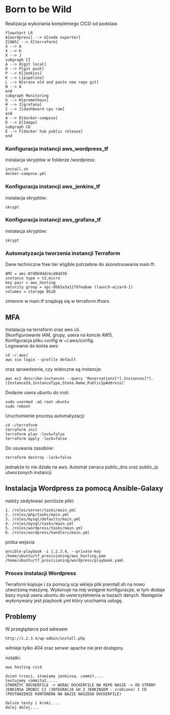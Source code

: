 # Born to be Wild
Realizacja wykonania kompletnego CICD od podstaw.

```mermaid
flowchart LR
A[wordpress] --> G[node exporter]
Z[AWS] --> X[terraform]
X --> A
X --> K
X --> J
subgraph CI
A --> O[git local]
O --> P[git push]
P --> K[jenkins]
K --> L[pipeline]
L --> N[erase old and paste new repo git]
N --> A
end
subgraph Monitoring
G --> H[prometheus]
H --> I[grafana]
I --> J[dashboard cpu ram]
end
A --> D[docker-compose]
D --> E[Image]
subgraph CD
E --> F[docker hub public release]
end
```
### Konfiguracja instancji aws_wordpress_tf
instalacja skryptów w folderze /wordpress:
```
install.sh
docker-compose.yml
```
### Konfiguracja instancji aws_jenkins_tf
instalacja skryptów:
```
skrypt
```
### Konfiguracja instancji aws_grafana_tf
instalacja skryptów:
```
skrypt
```
### Automatyzacja tworzenia instancji Terraform
Dane techniczne free tier eligible potrzebne do skonstruowania main.ft:
```
AMI = ami-07d9b9ddc6cd8dd30
instance type = t2.micro
key pair = aws_hosting
security group = vpc-0bb5a3a12797eabae (launch-wizard-1)
volumes = storage 8GiB
```
zmienne w main.tf znajdują się w terraform.tfvars.
## MFA
Instalacja na terraform oraz aws cli. \
Skonfigurowanie IAM, grupy, usera na koncie AWS. \
Konfiguracja pliku config w ~/.aws/config. \
Logowanie do konta aws:
```
cd ~/.aws/
aws sso login --profile default
```
oraz sprawdzenie, czy widoczne są instancje:
```
aws ec2 describe-instances --query 'Reservations[*].Instances[*].[InstanceId,InstanceType,State.Name,PublicIpAddress]'
```
Dodanie usera ubuntu do root:
```
sudo usermod -aG root ubuntu
sudo reboot
```
Uruchomienie procesu automatyzacji:
```
cd ~/terraform
terraform init
terraform plan -lock=false
terraform apply -lock=false
```
Do usuwania zasobów:
```
terraform destroy -lock=false
```
jednakże to nie działa na aws.
Automat zwraca public_dns oraz public_ip utworzonych instancji.

## Instalacja Wordpress za pomocą Ansible-Galaxy
należy zedytować poniższe pliki:
```
1. /roles/server/tasks/main.yml
2. /roles/php/tasks/main.yml
3. /roles/mysql/defaults/main.yml
4. /roles/mysql/tasks/main.yml
5. /roles/wordpress/tasks/main.yml
6. /roles/wordpress/handlers/main.yml
```
próba wejscia
```
ansible-playbook -i 1.2.3.4, --private-key /home/ubuntu/tf_provisioning/aws_hosting.pem /home/ubuntu/tf_provisioning/wordpress/playbook.yaml
```
### Proces instalacji Wordpress
Terraform kopiuje i za pomocą scp wkleja plik preintall.sh na nowo utworzoną maszynę. Wykonuje na niej wstępne konfiguracjie, w tym dodaje bazy mysql usera ubuntu do uwierzytelnienia w bazach danych. Następnie wykonywany jest playbook.yml który uruchamia usługę.

## Problemy
W przeglądarce pod adresem
```
http://1.2.3.4/wp-admin/install.php
```
witnieje tylko 404 oraz serwer apache nie jest dostępny.

notatki:
```
aws hosting cicd

dzień trzeci, stawiamy jenkinsa. commit....
testujemy commita2.....
STWORZYC DOCKERFILE -> WGRAC DOCKERFILE NA REPO NASZE -> OD STRONY JENKINSA ZROBIC CI (INTEGRACJA GH Z JENKINSEM - zrobione) I CD (POSTAWIENIE KONTENERA NA BAZIE NASZEGO DOCKERFILE)

dalsze testy i kroki....
dalej dalej....
```

